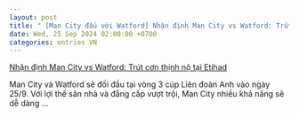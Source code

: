 ```yaml
---
layout: post
title: " [Man City đấu với Watford] Nhận định Man City vs Watford: Trút cơn thịnh nộ tại Etihad"
date: Wed, 25 Sep 2024 02:00:00 +0700
categories: entries VN
---
```

[Nhận định Man City vs Watford: Trút cơn thịnh nộ tại Etihad](https://kinhtechungkhoan.vn/nhan-dinh-man-city-vs-watford-trut-con-thinh-no-tai-etihad-250251.html)

Man City và Watford sẽ đối đầu tại vòng 3 cúp Liên đoàn Anh vào ngày 25/9. Với lợi thế sân nhà và đẳng cấp vượt trội, Man City nhiều khả năng sẽ dễ dàng ...

